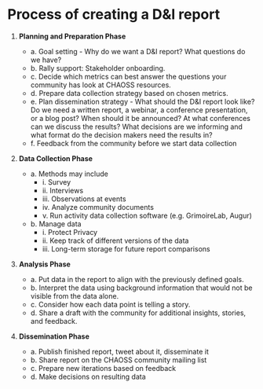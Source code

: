 # Process of creating a D&I report

1. **Planning and Preparation Phase**
    - a. Goal setting - Why do we want a D&I report? What questions do we have?
    - b. Rally support: Stakeholder onboarding.
    - c. Decide which metrics can best answer the questions your community has look at CHAOSS resources.
    - d. Prepare data collection strategy based on chosen metrics.
    - e. Plan dissemination strategy - What should the D&I report look like? Do we need a written report, a webinar, a conference presentation, or a blog post? When should it be announced? At what conferences can we discuss the results? What decisions are we informing and what format do the decision makers need the results in?
    - f. Feedback from the community before we start data collection

2. **Data Collection Phase**
    - a. Methods may include
        * i. Survey
        * ii. Interviews
        * iii. Observations at events
        * iv. Analyze community documents
        * v. Run activity data collection software (e.g. GrimoireLab, Augur)
    - b. Manage data
        * i. Protect Privacy
        * ii. Keep track of different versions of the data
        * iii. Long-term storage for future report comparisons

3. **Analysis Phase**
    - a. Put data in the report to align with the previously defined goals.
    - b. Interpret the data using background information that would not be visible from the data alone.
    - c. Consider how each data point is telling a story.
    - d. Share a draft with the community for additional insights, stories, and feedback.

4. **Dissemination Phase**
    - a. Publish finished report, tweet about it, disseminate it
    - b. Share report on the CHAOSS community mailing list
    - c. Prepare new iterations based on feedback
    - d. Make decisions on resulting data
